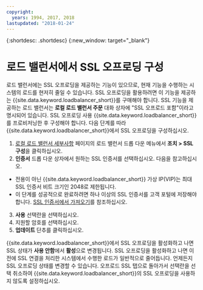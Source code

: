 ```yaml
---
copyright:
  years: 1994, 2017, 2018
lastupdated: "2018-01-24"
---
```


{:shortdesc: .shortdesc}
{:new_window: target="_blank"}

# 로드 밸런서에서 SSL 오프로딩 구성

로드 밸런서에는 SSL 오프로딩을 제공하는 기능이 있으므로, 현재 기능을 수행하는 시스템의 로드를 현저히 줄일 수 있습니다. SSL 오프로딩을 활용하려면 이 기능을 제공하는 {{site.data.keyword.loadbalancer_short}}를 구매해야 합니다. SSL 기능을 제공하는 로드 밸런서는 **로컬 로드 밸런서 주문** 대화 상자에 "SSL 오프로드 포함"이라고 명시되어 있습니다. SSL 오프로딩 사용 {{site.data.keyword.loadbalancer_short}}를 프로비저닝한 후 구성해야 합니다. 다음 단계를 따라 {{site.data.keyword.loadbalancer_short}}에서 SSL 오프로딩을 구성하십시오.

1. [로컬 로드 밸런서 세부사항](view-all-load-balancers.html) 페이지의 로드 밸런서 드롭 다운 메뉴에서 **조치 > SSL 구성**을 클릭하십시오.
2. **인증서** 드롭 다운 상자에서 원하는 SSL 인증서를 선택하십시오. 다음을 참고하십시오.
  - 전용이 아닌 {{site.data.keyword.loadbalancer_short}} 가상 IP(VIP)는 최대 SSL 인증서 비트 크기인 2048로 제한됩니다.
  - 이 단계를 성공적으로 완료하려면 하나 이상의 SSL 인증서를 고객 포털에 저장해야 합니다. [SSL 인증서에서 가져오기](import-ssl-cert.html)를 참조하십시오.
3. **사용** 선택란을 선택하십시오.
4. 지원할 암호를 선택하십시오.
5. **업데이트** 단추를 클릭하십시오.

{{site.data.keyword.loadbalancer_short}}에서 SSL 오프로딩을 활성화하고 나면 SSL 상태가 **사용 안함**에서 **활성**으로 변경됩니다. SSL 오프로딩을 활성화하고 나면 이전에 SSL 연결을 처리한 시스템에서 수행한 로드가 일반적으로 줄어듭니다. 언제든지 SSL 오프로딩 상태를 변경할 수 있습니다. 오프로드 SSL 탭으로 돌아가서 선택란을 선택 취소하여 {{site.data.keyword.loadbalancer_short}}의 SSL 오프로딩을 사용하지 않도록 설정하십시오.
